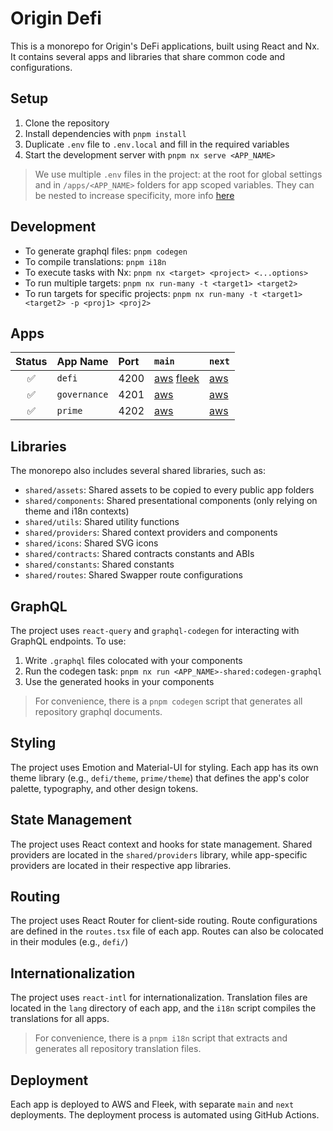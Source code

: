 # Origin Defi

This is a monorepo for Origin's DeFi applications, built using React and Nx. It contains several apps and libraries that share common code and configurations.

## Setup

1. Clone the repository
2. Install dependencies with `pnpm install`
3. Duplicate `.env` file to `.env.local` and fill in the required variables
4. Start the development server with `pnpm nx serve <APP_NAME>`

> We use multiple `.env` files in the project: at the root for global settings and in `/apps/<APP_NAME>` folders for app scoped variables. They can be nested to increase specificity, more info [here](https://nx.dev/recipes/tips-n-tricks/define-environment-variables)

## Development

- To generate graphql files: `pnpm codegen`
- To compile translations: `pnpm i18n`
- To execute tasks with Nx: `pnpm nx <target> <project> <...options>`
- To run multiple targets: `pnpm nx run-many -t <target1> <target2>`
- To run targets for specific projects: `pnpm nx run-many -t <target1> <target2> -p <proj1> <proj2>`

## Apps

| Status | App Name   | Port | `main`  | `next`  |
|:------:|:-------------|:-----|:-------------|:-------------|
|   ✅   | `defi`       | 4200 | [aws](https://main.drvhjg4vfr6lu.amplifyapp.com/) [fleek](https://originprotocol.eth.limo/)    | [aws](https://next.drvhjg4vfr6lu.amplifyapp.com/)    
|   ✅   | `governance` | 4201 | [aws](https://governance.ousd.com/)   | [aws](https://next.d11mo0k0jspnpd.amplifyapp.com/)   
|   ✅   | `prime`      | 4202 | [aws](https://app.primestaked.com/)   | [aws](https://next.d3ekvisba9ol3t.amplifyapp.com/#/restake)   

## Libraries

The monorepo also includes several shared libraries, such as:

- `shared/assets`: Shared assets to be copied to every public app folders
- `shared/components`: Shared presentational components (only relying on theme and i18n contexts)
- `shared/utils`: Shared utility functions
- `shared/providers`: Shared context providers and components
- `shared/icons`: Shared SVG icons
- `shared/contracts`: Shared contracts constants and ABIs
- `shared/constants`: Shared constants
- `shared/routes`: Shared Swapper route configurations

## GraphQL

The project uses `react-query` and `graphql-codegen` for interacting with GraphQL endpoints. To use:

1. Write `.graphql` files colocated with your components
2. Run the codegen task: `pnpm nx run <APP_NAME>-shared:codegen-graphql`
3. Use the generated hooks in your components

> For convenience, there is a `pnpm codegen` script that generates all repository graphql documents.

## Styling

The project uses Emotion and Material-UI for styling. Each app has its own theme library (e.g., `defi/theme`, `prime/theme`) that defines the app's color palette, typography, and other design tokens.

## State Management

The project uses React context and hooks for state management. Shared providers are located in the `shared/providers` library, while app-specific providers are located in their respective app libraries.

## Routing

The project uses React Router for client-side routing. Route configurations are defined in the `routes.tsx` file of each app. Routes can also be colocated in their modules (e.g., `defi/`)

## Internationalization

The project uses `react-intl` for internationalization. Translation files are located in the `lang` directory of each app, and the `i18n` script compiles the translations for all apps.

> For convenience, there is a `pnpm i18n` script that extracts and generates all repository translation files.

## Deployment

Each app is deployed to AWS and Fleek, with separate `main` and `next` deployments. The deployment process is automated using GitHub Actions.
